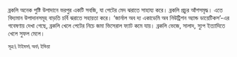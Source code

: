 ব্রকলি অনেক পুষ্টি উপাদানে ভরপুর একটি সবজি, যা পেটের মেদ ঝরাতে সাহায্য করে। ব্রকলি প্রচুর আঁশসমৃদ্ধ। এতে বিদ্যমান উপাদানসমূহ বাড়তি চর্বি ঝরাতে সহায়তা করে। ‘জার্নাল অব দ্য একাডেমি অব নিউট্রিশন অ্যান্ড ডায়েটিকস’-এর গবেষণায় দেখা গেছে, ব্রকলি খেলে পেটের নিচে জমা ভিসেরাল ফ্যাট কমে যায়। ব্রকলি ভেজে, সালাদ, স্যুপ ইত্যাদিতে খেলে সুফল মেলে।

<sup>সূত্র:\ টাইমস\ অব\ ইন্ডিয়া</sup>

